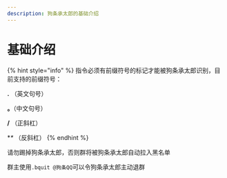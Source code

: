 ```yaml
---
description: 狗条承太郎的基础介绍
---
```


# 基础介绍

{% hint style="info" %}
指令必须有前缀符号的标记才能被狗条承太郎识别，目前支持的前缀符号：

**.**   （英文句号）

**。**（中文句号）

**/**   （正斜杠）

**\**   （反斜杠）
{% endhint %}

请勿踢掉狗条承太郎，否则群将被狗条承太郎自动拉入黑名单

群主使用`.bquit @狗条QQ`可以令狗条承太郎主动退群



